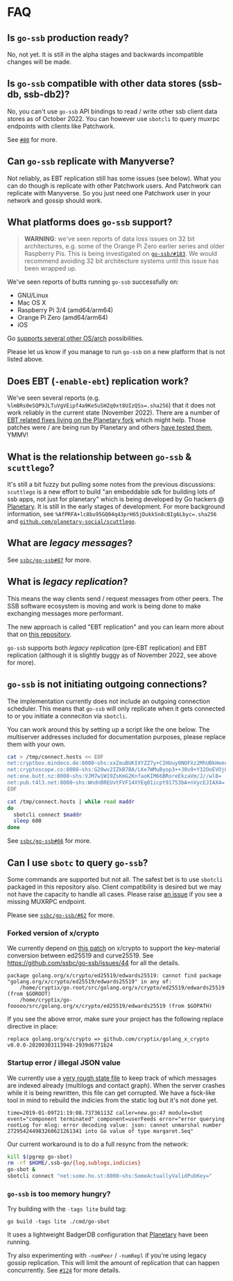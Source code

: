 # FAQ

## Is `go-ssb` production ready?

No, not yet. It is still in the alpha stages and backwards incompatible changes will be made.

## Is `go-ssb` compatible with other data stores (ssb-db, ssb-db2)?

No, you can't use `go-ssb` API bindings to read / write other ssb client data
stores as of October 2022. You can however use `sbotcli` to query muxrpc
endpoints with clients like Patchwork.

See [`#80`](https://github.com/ssbc/go-ssb/issues/80) for more.

## Can `go-ssb` replicate with Manyverse?

Not reliably, as EBT replication still has some issues (see below). What you can do though is replicate with other Patchwork users. And Patchwork can replicate with Manyverse. So you just need one Patchwork user in your network and gossip should work.

## What platforms does `go-ssb` support?

> **WARNING**: we've seen reports of data loss issues on 32 bit architectures, e.g. some of the Orange Pi Zero earlier series and older Raspberry Pis. This is being investigated on [`go-ssb/#183`](https://github.com/ssbc/go-ssb/issues/183). We would recommend avoiding 32 bit architecture systems until this issue has been wrapped up.

We've seen reports of butts running `go-ssb` successfully on:

- GNU/Linux
- Mac OS X
- Raspberry Pi 3/4 (amd64/arm64)
- Orange Pi Zero (amd64/arm64)
- iOS

Go [supports several other OS/arch](https://go.dev/doc/install/source#environment) possibilities.

Please let us know if you manage to run `go-ssb` on a new platform that is not listed above.

## Does EBT (`-enable-ebt`) replication work?

We've seen several reports (e.g. `%lmBRs0eSQP9JLTuVgVEipf4a9Ke5uSHZq0xt8UIzQSs=.sha256`) that it does not work reliably in the current state (November 2022). There are a number of [EBT related fixes living on the Planetary fork](https://github.com/planetary-social/ssb/tree/fork) which might help. Those patches were / are being run by Planetary and others [have tested them](https://github.com/ssbc/go-ssb/pull/180#issuecomment-1295784977), YMMV!

## What is the relationship between `go-ssb` & `scuttlego`?

It's still a bit fuzzy but pulling some notes from the previous discussions: `scuttlego` is a new effort to build "an embeddable sdk for building lots of ssb apps, not just for planetary" which is being developed by Go hackers @ [Planetary](https://planetary.social). It is still in the early stages of development. For more background information, see `%AfPRFA+lc8bu95GQ04q43prH65jDukkSn8cBIg6Lbyc=.sha256` and [`github.com/planetary-social/scuttlego`](https://github.com/planetary-social/scuttlego).

## What are *legacy messages*?

See [`ssbc/go-ssb#87`](https://github.com/ssbc/go-ssb/issues/87) for more.

## What is *legacy replication*?

This means the way clients send / request messages from other peers. The SSB
software ecosystem is moving and work is being done to make exchanging messages
more performant.

The new approach is called "EBT replication" and you can learn more about that
on [this repository](https://github.com/ssbc/ssb-ebt).

`go-ssb` supports both *legacy replication* (pre-EBT replication) and EBT
replication (although it is slightly buggy as of November 2022, see above for
more).

## `go-ssb` is not initiating outgoing connections?

The implementation currently does not include an outgoing connection scheduler. This means
that `go-ssb` will only replicate when it gets connected to or you initiate a conneciton
via `sbotcli`.

You can work around this by setting up a script like the one below. The
multiserver addresses included for documentation purposes, please replace them
with your own.

```bash
cat > /tmp/connect.hosts << EOF
net:cryptbox.mindeco.de:8008~shs:xxZeuBUKIXYZZ7y+CIHUuy0NOFXz2MhUBkHemr86S3M=
net:cryptoscope.co:8008~shs:G20wv2IZkB7BA/LKe7WMuByop3++J0u9+Y32OoEVOj8=
net:one.butt.nz:8008~shs:VJM7w1W19ZsKmG2KnfaoKIM66BRoreEkzaVm/J//wl8=
net:pub.t4l3.net:8008~shs:WndnBREUvtFVF14XYEq01icpt91753bA+nVycEJIAX4=
EOF

cat /tmp/connect.hosts | while read maddr
do
  sbotcli connect $maddr
  sleep 600
done
```

See [`ssbc/go-ssb#66`](https://github.com/ssbc/go-ssb/issues/66) for more.

## Can I use `sbotc` to query `go-ssb`?

Some commands are supported but not all. The safest bet is to use `sbotcli`
packaged in this repository also. Client compatibility is desired but we may
not have the capacity to handle all cases. Please raise [an
issue](https://github.com/ssbc/go-ssb/issues) if you see a missing MUXRPC
endpoint.

Please see [`ssbc/go-ssb/#62`](https://github.com/ssbc/go-ssb/issues/62) for more.

### Forked version of x/crypto

We currently depend on [this patch](https://github.com/cryptix/golang_x_crypto/tree/non-internal-edwards) on x/crypto to support the key-material conversion between ed25519 and curve25519.  See https://github.com/ssbc/go-ssb/issues/44 for all the details.

```
package golang.org/x/crypto/ed25519/edwards25519: cannot find package "golang.org/x/crypto/ed25519/edwards25519" in any of:
	/home/cryptix/go.root/src/golang.org/x/crypto/ed25519/edwards25519 (from $GOROOT)
	/home/cryptix/go-fooooo/src/golang.org/x/crypto/ed25519/edwards25519 (from $GOPATH)
```

If you see the above error, make sure your project has the following replace directive in place:

```
replace golang.org/x/crypto => github.com/cryptix/golang_x_crypto v0.0.0-20200303113948-2939d6771b24
```

### Startup error / illegal JSON value

We currently use a [very rough state file](https://github.com/keks/persist) to keep track of which messages are indexed already (multilogs and contact graph). When the server crashes while it is being rewritten, this file can get corrupted. We have a fsck-like tool in mind to rebuild the indicies from the static log but it's not done yet.

```
time=2019-01-09T21:19:08.73736113Z caller=new.go:47 module=sbot event="component terminated" component=userFeeds error="error querying rootLog for mlog: error decoding value: json: cannot unmarshal number 272954244983260621261341 into Go value of type margaret.Seq"
```

Our current workaround is to do a full resync from the network:

```bash
kill $(pgrep go-sbot)
rm -rf $HOME/.ssb-go/{log,sublogs,indicies}
go-sbot &
sbotcli connect "net:some.ho.st:8008~shs:SomeActuallyValidPubKey="
```

### `go-ssb` is too memory hungry?

Try building with the `-tags lite` build tag:

```
go build -tags lite ./cmd/go-sbot
```

It uses a lightweight BadgerDB configuration that [Planetary](https://github.com/planetary-social/ssb/blob/a76247b9e67a2792113f33840d1f15bbb1467d93/repo/badger_ios.go) have been running.

Try also experimenting with `-numPeer` / `-numRepl` if you're using legacy gossip replication. This will limit the amount of replication that can happen concurrently. See [`#124`](https://github.com/ssbc/go-ssb/issues/124) for more details.
